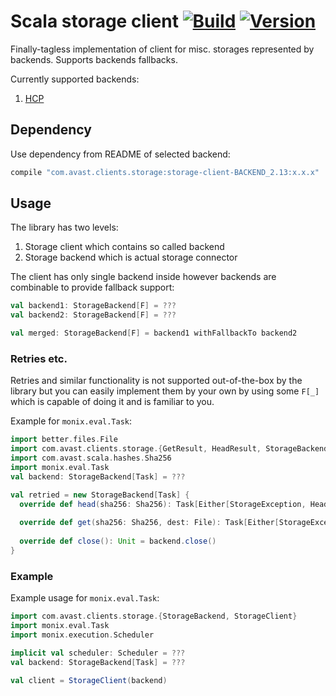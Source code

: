 # Scala storage client [![Build](https://github.com/avast/storage-client/actions/workflows/build.yml/badge.svg)](https://github.com/avast/storage-client/actions/workflows/build.yml) [![Version](https://badgen.net/maven/v/maven-central/com.avast.clients.storage/storage-client-core_2.13/)](https://repo1.maven.org/maven2/com/avast/clients/storage/storage-client-core_2.13/)

Finally-tagless implementation of client for misc. storages represented by backends. Supports backends fallbacks.

Currently supported backends:
1. [HCP](hcp/README.md)

## Dependency

Use dependency from README of selected backend:

```groovy
compile "com.avast.clients.storage:storage-client-BACKEND_2.13:x.x.x"
```

## Usage

The library has two levels:
1. Storage client which contains so called backend
1. Storage backend which is actual storage connector

The client has only single backend inside however backends are combinable to provide fallback support:

```scala
val backend1: StorageBackend[F] = ???
val backend2: StorageBackend[F] = ???

val merged: StorageBackend[F] = backend1 withFallbackTo backend2
```

### Retries etc.

Retries and similar functionality is not supported out-of-the-box by the library but you can easily implement them by your own by using some
`F[_]` which is capable of doing it and is familiar to you.

Example for `monix.eval.Task`:

```scala
import better.files.File
import com.avast.clients.storage.{GetResult, HeadResult, StorageBackend, StorageException}
import com.avast.scala.hashes.Sha256
import monix.eval.Task
val backend: StorageBackend[Task] = ???

val retried = new StorageBackend[Task] {
  override def head(sha256: Sha256): Task[Either[StorageException, HeadResult]] = backend.head(sha256).onErrorRestart(3)
  
  override def get(sha256: Sha256, dest: File): Task[Either[StorageException, GetResult]] = backend.get(sha256, dest).onErrorRestart(3)
  
  override def close(): Unit = backend.close()
}
```

### Example

Example usage for `monix.eval.Task`:

```scala
import com.avast.clients.storage.{StorageBackend, StorageClient}
import monix.eval.Task
import monix.execution.Scheduler

implicit val scheduler: Scheduler = ???
val backend: StorageBackend[Task] = ???

val client = StorageClient(backend)
```
